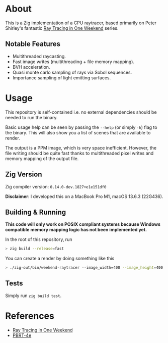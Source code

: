 # About
This is a Zig implementation of a CPU raytracer, based primarily on Peter Shirley's fantastic [Ray Tracing in One Weekend](https://raytracing.github.io) series.

## Notable Features
- Multithreaded raycasting.
- Fast image writes (multithreading + file memory mapping).
- BVH acceleration.
- Quasi monte carlo sampling of rays via Sobol sequences.
- Importance sampling of light emitting surfaces.

# Usage
This repository is self-contained i.e. no external dependencies should be needed to run the binary.

Basic usage help can be seen by passing the `--help` (or simply `-h`) flag to the binary. This will also show you a list of scenes that are available to render.

The output is a PPM image, which is very space inefficient. However, the file writing should be quite fast thanks to multithreaded pixel writes and memory mapping of the output file.

## Zig Version 
Zig compiler version: `0.14.0-dev.1827+e1e151df0`

**Disclaimer**: I developed this on a MacBook Pro M1, macOS 13.6.3 (22G436).

## Building & Running
**This code will only work on POSIX compliant systems because Windows compatible memory mapping logic has not been implemented yet.**

In the root of this repository, run
```bash
> zig build --release=fast
```

You can create a render by doing something like this
```bash
> ./zig-out/bin/weekend-raytracer --image_width=400 --image_height=400 --ray_bounce_max_depth=10 --thread_pool_size=512 --samples_per_pixel=128
```

## Tests
Simply run `zig build test`.

# References
- [Ray Tracing in One Weekend](https://raytracing.github.io)
- [PBRT-4e](https://pbrt.org)
